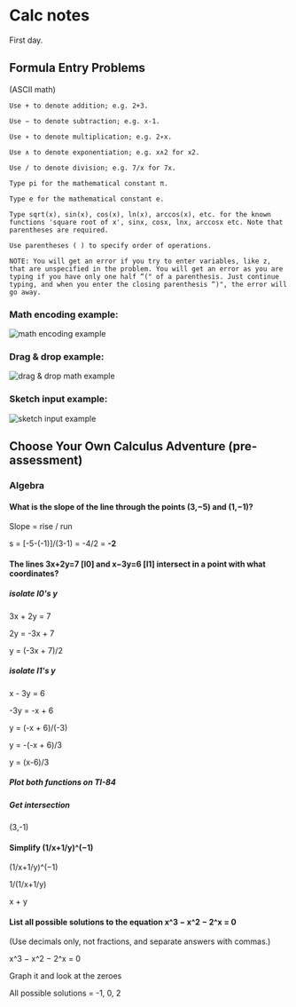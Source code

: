 # Calc notes

First day. 

## Formula Entry Problems

(ASCII math)

    Use + to denote addition; e.g. 2+3.

    Use − to denote subtraction; e.g. x-1.

    Use ∗ to denote multiplication; e.g. 2∗x.

    Use ∧ to denote exponentiation; e.g. x∧2 for x2.

    Use / to denote division; e.g. 7/x for 7x.

    Type pi for the mathematical constant π.

    Type e for the mathematical constant e.

    Type sqrt(x), sin(x), cos(x), ln(x), arccos(x), etc. for the known functions 'square root of x', sinx, cosx, lnx, arccosx etc. Note that parentheses are required.

    Use parentheses ( ) to specify order of operations.

    NOTE: You will get an error if you try to enter variables, like z, that are unspecified in the problem. You will get an error as you are typing if you have only one half “(" of a parenthesis. Just continue typing, and when you enter the closing parenthesis “)", the error will go away.
 
### Math encoding example:
![math encoding example](https://user-images.githubusercontent.com/67705789/175825211-11b1c511-0107-4629-bcfd-ea7e4d83a5dd.png)

### Drag & drop example:
![drag & drop math example](https://user-images.githubusercontent.com/67705789/175825265-93c902bf-b14b-4f90-8dd0-e6b6b5db9ed3.png)

### Sketch input example:
![sketch input example](https://user-images.githubusercontent.com/67705789/175825363-4555ad52-a2ac-4c06-97f7-e42880c60085.png)


## Choose Your Own Calculus Adventure (pre-assessment)

### Algebra 

#### What is the slope of the line through the points (3,−5) and (1,−1)? 
    
Slope = rise / run
    
s = [-5-(-1)]/(3-1) = -4/2 = **-2**


#### The lines 3x+2y=7 [l0] and  x−3y=6 [l1] intersect in a point with what coordinates? 

##### isolate l0's y

3x + 2y = 7

2y = -3x + 7

y = (-3x + 7)/2

##### isolate l1's y

x - 3y = 6

-3y = -x + 6

y = (-x + 6)/(-3) 

y = -(-x + 6)/3 

y = (x-6)/3

##### Plot both functions on TI-84




##### Get intersection

(3,-1)


#### Simplify (1/x+1/y)^(−1)

(1/x+1/y)^(−1)

1/(1/x+1/y)

x + y



#### List all possible solutions to the equation x^3 − x^2 − 2^x = 0

(Use decimals only, not fractions, and separate answers with commas.) 

x^3 − x^2 − 2^x = 0

Graph it and look at the zeroes

All possible solutions = -1, 0, 2
